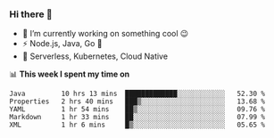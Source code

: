 ### Hi there 👋

<!--
**nodejh/nodejh** is a ✨ _special_ ✨ repository because its `README.md` (this file) appears on your GitHub profile.

Here are some ideas to get you started:

- 🔭 I’m currently working on ...
- 🌱 I’m currently learning ...
- 👯 I’m looking to collaborate on ...
- 🤔 I’m looking for help with ...
- 💬 Ask me about ...
- 📫 How to reach me: ...
- 😄 Pronouns: ...
- ⚡ Fun fact: ...
-->

- 🔭 I’m currently working on something cool :wink:
- ⚡ Node.js, Java, Go :thought_balloon:
- 🤖 Serverless, Kubernetes, Cloud Native

📊 **This week I spent my time on**

<!--START_SECTION:waka-->
```text
Java         10 hrs 13 mins  █████████████░░░░░░░░░░░░   52.30 % 
Properties   2 hrs 40 mins   ███▒░░░░░░░░░░░░░░░░░░░░░   13.68 % 
YAML         1 hr 54 mins    ██▒░░░░░░░░░░░░░░░░░░░░░░   09.76 % 
Markdown     1 hr 33 mins    ██░░░░░░░░░░░░░░░░░░░░░░░   07.99 % 
XML          1 hr 6 mins     █▒░░░░░░░░░░░░░░░░░░░░░░░   05.65 % 
```
<!--END_SECTION:waka-->


<!--
:traffic_light: **Visitors**

![visitors](https://visitor-badge.glitch.me/badge?page_id=nodejh.nodejh)
-->
